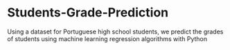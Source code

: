 # Students-Grade-Prediction
Using a dataset for Portuguese high school students, we predict the grades of students using machine learning regression algorithms with Python
